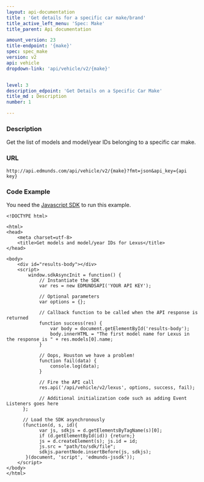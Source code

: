 ```yaml
---
layout: api-documentation
title : 'Get details for a specific car make/brand'
title_active_left_menu: 'Spec: Make'
title_parent: Api documentation

amount_version: 23
title-endpoint: '{make}'
spec: spec_make
version: v2
api: vehicle
dropdown-link: 'api/vehicle/v2/{make}'


level: 3
description_edpoint: 'Get Details on a Specific Car Make'
title_md : Description
number: 1

---
```



### Description

Get the list of models and model/year IDs belonging to a specific car make.

### URL

	http://api.edmunds.com/api/vehicle/v2/{make}?fmt=json&api_key={api key}

### Code Example

You need the [Javascript SDK](https://github.com/EdmundsAPI/edmunds-javascript-sdk) to run this example.

	<!DOCTYPE html>

	<html>
	<head>
		<meta charset=utf-8>
		<title>Get models and model/year IDs for Lexus</title>
	</head>

	<body>
		<div id="results-body"></div>
		<script>
		  	window.sdkAsyncInit = function() {
		    	// Instantiate the SDK
				var res = new EDMUNDSAPI('YOUR API KEY');

				// Optional parameters
				var options = {};

				// Callback function to be called when the API response is returned
				function success(res) {
					var body = document.getElementById('results-body');
					body.innerHTML = "The first model name for Lexus in the response is " + res.models[0].name;
				}

				// Oops, Houston we have a problem!
				function fail(data) {
					console.log(data);
				}

				// Fire the API call
				res.api('/api/vehicle/v2/lexus', options, success, fail);

			    // Additional initialization code such as adding Event Listeners goes here
		  };

		  // Load the SDK asynchronously
		  (function(d, s, id){
		     	var js, sdkjs = d.getElementsByTagName(s)[0];
		     	if (d.getElementById(id)) {return;}
		     	js = d.createElement(s); js.id = id;
		     	js.src = "path/to/sdk/file";
		     	sdkjs.parentNode.insertBefore(js, sdkjs);
		   }(document, 'script', 'edmunds-jssdk'));
		</script>
	</body>
	</html>
